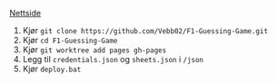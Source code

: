 [Nettside](https://vebb02.github.io/F1-Guessing-Game/)

1. Kjør `git clone https://github.com/Vebb02/F1-Guessing-Game.git`
2. Kjør `cd F1-Guessing-Game`
3. Kjør `git worktree add pages gh-pages`
4. Legg til `credentials.json` og `sheets.json` i `/json`
3. Kjør `deploy.bat`
